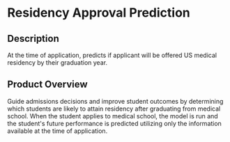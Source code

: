 # Residency Approval Prediction

## Description
At the time of application, predicts if applicant will be offered US medical residency by their graduation year.

## Product Overview
Guide admissions decisions and improve student outcomes by determining which students are likely to attain residency after graduating from medical school. When the student applies to medical school, the model is run and the student's future performance is predicted utilizing only the information available at the time of application. 

